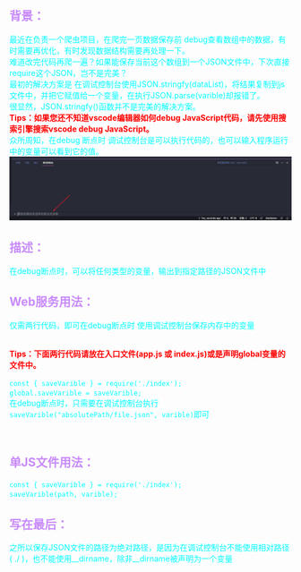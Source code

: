 ## <font color=#c88afa>背景：</font><br />
<font color=#00ffff>最近在负责一个爬虫项目，在爬完一页数据保存前 debug查看数组中的数据，有时需要再优化，有时发现数据结构需要再处理一下。<br />
难道改完代码再爬一遍？如果能保存当前这个数组到一个JSON文件中，下次直接require这个JSON，岂不是完美？
<br />
最初的解决方案是 在调试控制台使用JSON.stringfy(dataList)，将结果复制到js文件中，并把它赋值给一个变量，在执行JSON.parse(varible)却报错了。<br />
很显然，JSON.stringfy()函数并不是完美的解决方案。<br/>
**<font color=#FF0000>Tips：如果您还不知道vscode编辑器如何debug JavaScript代码，请先使用搜索引擎搜索vscode debug JavaScript。</font><br />**
众所周知，在debug 断点时 调试控制台是可以执行代码的，也可以输入程序运行中的变量可以看到它的值。<br /></font>
![Alt text](./debug_console.png "debug_console")

##  <font color=#c88afa>描述：</font><br />
<font color=#00ffff>在debug断点时，可以将任何类型的变量，输出到指定路径的JSON文件中</font><br />

##  <font color=#c88afa>Web服务用法：</font><br />
<font color=#00ffff>
仅需两行代码，即可在debug断点时 使用调试控制台保存内存中的变量<br /><br />

**<font color=#FF0000>Tips：下面两行代码请放在入口文件(app.js 或 index.js)或是声明global变量的文件中。</font>**<br />

``` const { saveVarible } = require('./index'); ```<br />
``` global.saveVarible = saveVarible; ```<br />
在debug断点时，只需要在调试控制台执行 ``` saveVarible("absolutePath/file.json", varible) ```即可

</font><br />

##  <font color=#c88afa>单JS文件用法：</font><br />
<font color=#00ffff>

``` const { saveVarible } = require('./index'); ```<br />
``` saveVarible(path, varible); ```
</font><br />


##  <font color=#c88afa>写在最后：</font><br />
<font color=#00ffff>之所以保存JSON文件的路径为绝对路径，是因为在调试控制台不能使用相对路径( ./ )，也不能使用__dirname，除非__dirname被声明为一个变量</font><br />


